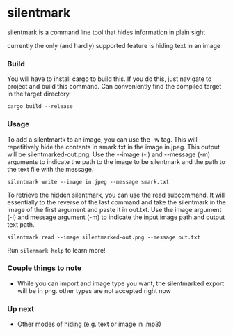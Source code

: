 # silentmark

silentmark is a command line tool that hides information in plain sight

currently the only (and hardly) supported feature is hiding text in an image

### Build

You will have to install cargo to build this. If you do this, just navigate to project and build this command. Can conveniently find the compiled target in the target directory

`cargo build --release`

### Usage

To add a silentmartk to an image, you can use the -w tag. This will repetitively hide the contents in smark.txt in the image in.jpeg. This output will be silentmarked-out.png. Use the --image (-i) and --message (-m) arguments to indicate the path to the image to be silentmark and the path to the text file with the message.

`silentmark write --image in.jpeg --message smark.txt`

To retrieve the hidden silentmark, you can use the read subcommand. It will essentially to the reverse of the last command and take the silentmark in the image of the first argument and paste it in out.txt. Use the image argument (-i) and message argument (-m) to indicate the input image path and output text path.

`silentmark read --image silentmarked-out.png --message out.txt`

Run `silenmark help` to learn more!

### Couple things to note

* While you can import and image type you want, the silentmarked export will be in png. other types are not accepted right now

### Up next
* Other modes of hiding (e.g. text or image in .mp3)